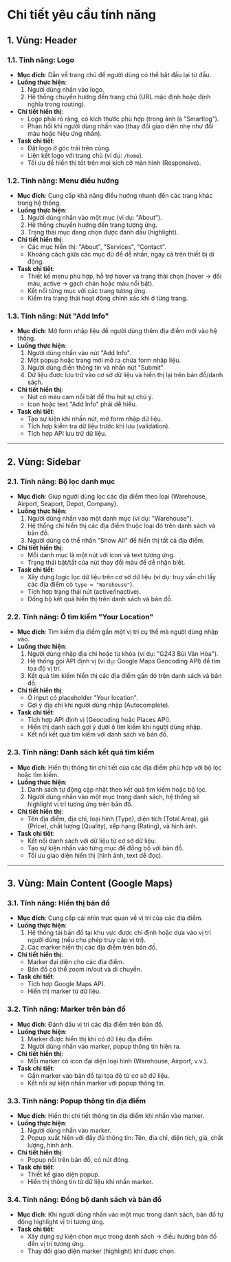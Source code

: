 # Chi tiết yêu cầu tính năng

## 1. Vùng: Header

### 1.1. Tính năng: Logo
- **Mục đích**: Dẫn về trang chủ để người dùng có thể bắt đầu lại từ đầu.
- **Luồng thực hiện**:
  1. Người dùng nhấn vào logo.
  2. Hệ thống chuyển hướng đến trang chủ (URL mặc định hoặc định nghĩa trong routing).
- **Chi tiết hiển thị**:
  - Logo phải rõ ràng, có kích thước phù hợp (trong ảnh là "Smartlog").
  - Phản hồi khi người dùng nhấn vào (thay đổi giao diện nhẹ như đổi màu hoặc hiệu ứng nhấn).
- **Task chi tiết**:
  - Đặt logo ở góc trái trên cùng.
  - Liên kết logo với trang chủ (ví dụ: `/home`).
  - Tối ưu để hiển thị tốt trên mọi kích cỡ màn hình (Responsive).

### 1.2. Tính năng: Menu điều hướng
- **Mục đích**: Cung cấp khả năng điều hướng nhanh đến các trang khác trong hệ thống.
- **Luồng thực hiện**:
  1. Người dùng nhấn vào một mục (ví dụ: "About").
  2. Hệ thống chuyển hướng đến trang tương ứng.
  3. Trạng thái mục đang chọn được đánh dấu (highlight).
- **Chi tiết hiển thị**:
  - Các mục hiển thị: "About", "Services", "Contact".
  - Khoảng cách giữa các mục đủ để dễ nhấn, ngay cả trên thiết bị di động.
- **Task chi tiết**:
  - Thiết kế menu phù hợp, hỗ trợ hover và trạng thái chọn (hover → đổi màu, active → gạch chân hoặc màu nổi bật).
  - Kết nối từng mục với các trang tương ứng.
  - Kiểm tra trạng thái hoạt động chính xác khi ở từng trang.

### 1.3. Tính năng: Nút "Add Info"
- **Mục đích**: Mở form nhập liệu để người dùng thêm địa điểm mới vào hệ thống.
- **Luồng thực hiện**:
  1. Người dùng nhấn vào nút "Add Info".
  2. Một popup hoặc trang mới mở ra chứa form nhập liệu.
  3. Người dùng điền thông tin và nhấn nút "Submit".
  4. Dữ liệu được lưu trữ vào cơ sở dữ liệu và hiển thị lại trên bản đồ/danh sách.
- **Chi tiết hiển thị**:
  - Nút có màu cam nổi bật để thu hút sự chú ý.
  - Icon hoặc text "Add Info" phải dễ hiểu.
- **Task chi tiết**:
  - Tạo sự kiện khi nhấn nút, mở form nhập dữ liệu.
  - Tích hợp kiểm tra dữ liệu trước khi lưu (validation).
  - Tích hợp API lưu trữ dữ liệu.

---

## 2. Vùng: Sidebar

### 2.1. Tính năng: Bộ lọc danh mục
- **Mục đích**: Giúp người dùng lọc các địa điểm theo loại (Warehouse, Airport, Seaport, Depot, Company).
- **Luồng thực hiện**:
  1. Người dùng nhấn vào một danh mục (ví dụ: "Warehouse").
  2. Hệ thống chỉ hiển thị các địa điểm thuộc loại đó trên danh sách và bản đồ.
  3. Người dùng có thể nhấn "Show All" để hiển thị tất cả địa điểm.
- **Chi tiết hiển thị**:
  - Mỗi danh mục là một nút với icon và text tương ứng.
  - Trạng thái bật/tắt của nút thay đổi màu để dễ nhận biết.
- **Task chi tiết**:
  - Xây dựng logic lọc dữ liệu trên cơ sở dữ liệu (ví dụ: truy vấn chỉ lấy các địa điểm có `type = "Warehouse"`).
  - Tích hợp trạng thái nút (active/inactive).
  - Đồng bộ kết quả hiển thị trên danh sách và bản đồ.

### 2.2. Tính năng: Ô tìm kiếm "Your Location"
- **Mục đích**: Tìm kiếm địa điểm gần một vị trí cụ thể mà người dùng nhập vào.
- **Luồng thực hiện**:
  1. Người dùng nhập địa chỉ hoặc từ khóa (ví dụ: "G243 Bùi Văn Hòa").
  2. Hệ thống gọi API định vị (ví dụ: Google Maps Geocoding API) để tìm tọa độ vị trí.
  3. Kết quả tìm kiếm hiển thị các địa điểm gần đó trên danh sách và bản đồ.
- **Chi tiết hiển thị**:
  - Ô input có placeholder "Your location".
  - Gợi ý địa chỉ khi người dùng nhập (Autocomplete).
- **Task chi tiết**:
  - Tích hợp API định vị (Geocoding hoặc Places API).
  - Hiển thị danh sách gợi ý dưới ô tìm kiếm khi người dùng nhập.
  - Kết nối kết quả tìm kiếm với danh sách và bản đồ.

### 2.3. Tính năng: Danh sách kết quả tìm kiếm
- **Mục đích**: Hiển thị thông tin chi tiết của các địa điểm phù hợp với bộ lọc hoặc tìm kiếm.
- **Luồng thực hiện**:
  1. Danh sách tự động cập nhật theo kết quả tìm kiếm hoặc bộ lọc.
  2. Người dùng nhấn vào một mục trong danh sách, hệ thống sẽ highlight vị trí tương ứng trên bản đồ.
- **Chi tiết hiển thị**:
  - Tên địa điểm, địa chỉ, loại hình (Type), diện tích (Total Area), giá (Price), chất lượng (Quality), xếp hạng (Rating), và hình ảnh.
- **Task chi tiết**:
  - Kết nối danh sách với dữ liệu từ cơ sở dữ liệu.
  - Tạo sự kiện nhấn vào từng mục để đồng bộ với bản đồ.
  - Tối ưu giao diện hiển thị (hình ảnh, text dễ đọc).

---

## 3. Vùng: Main Content (Google Maps)

### 3.1. Tính năng: Hiển thị bản đồ
- **Mục đích**: Cung cấp cái nhìn trực quan về vị trí của các địa điểm.
- **Luồng thực hiện**:
  1. Hệ thống tải bản đồ tại khu vực được chỉ định hoặc dựa vào vị trí người dùng (nếu cho phép truy cập vị trí).
  2. Các marker hiển thị các địa điểm trên bản đồ.
- **Chi tiết hiển thị**:
  - Marker đại diện cho các địa điểm.
  - Bản đồ có thể zoom in/out và di chuyển.
- **Task chi tiết**:
  - Tích hợp Google Maps API.
  - Hiển thị marker từ dữ liệu.

### 3.2. Tính năng: Marker trên bản đồ
- **Mục đích**: Đánh dấu vị trí các địa điểm trên bản đồ.
- **Luồng thực hiện**:
  1. Marker được hiển thị khi có dữ liệu địa điểm.
  2. Người dùng nhấn vào marker, popup thông tin hiện ra.
- **Chi tiết hiển thị**:
  - Mỗi marker có icon đại diện loại hình (Warehouse, Airport, v.v.).
- **Task chi tiết**:
  - Gắn marker vào bản đồ tại tọa độ từ cơ sở dữ liệu.
  - Kết nối sự kiện nhấn marker với popup thông tin.

### 3.3. Tính năng: Popup thông tin địa điểm
- **Mục đích**: Hiển thị chi tiết thông tin địa điểm khi nhấn vào marker.
- **Luồng thực hiện**:
  1. Người dùng nhấn vào marker.
  2. Popup xuất hiện với đầy đủ thông tin: Tên, địa chỉ, diện tích, giá, chất lượng, hình ảnh.
- **Chi tiết hiển thị**:
  - Popup nổi trên bản đồ, có nút đóng.
- **Task chi tiết**:
  - Thiết kế giao diện popup.
  - Hiển thị thông tin từ dữ liệu khi nhấn marker.

### 3.4. Tính năng: Đồng bộ danh sách và bản đồ
- **Mục đích**: Khi người dùng nhấn vào một mục trong danh sách, bản đồ tự động highlight vị trí tương ứng.
- **Task chi tiết**:
  - Xây dựng sự kiện chọn mục trong danh sách → điều hướng bản đồ đến vị trí tương ứng.
  - Thay đổi giao diện marker (highlight) khi được chọn.

